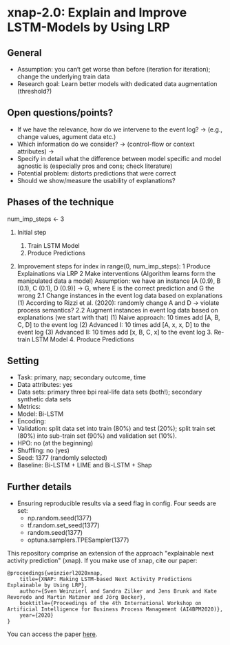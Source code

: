 # xnap-2.0: Explain and Improve LSTM-Models by Using LRP

## General
- Assumption: you can‘t get worse than before (iteration for iteration); change the underlying train data
- Research goal:  Learn better models with dedicated data augmentation (threshold?)

## Open questions/points?
- If we have the relevance, how do we intervene to the event log? -> (e.g., change values, agument data etc.)
- Which information do we consider? -> (control-flow or context attributes) -> 
- Specify in detail what the difference between model specific and model agnostic is (especially pros and cons; check literature)
- Potential problem: distorts predictions that were correct
- Should we show/measure the usability of explanations?

## Phases of the technique

num_imp_steps <- 3
1. Initial step
    1. Train LSTM Model
    2. Produce Predictions

2. Improvement steps
for index in range(0, num_imp_steps):
    1 Produce Explainations via LRP
    2 Make interventions (Algorithm learns form the manipulated data a model) 
        Assumption: we have an instance [A (0.9), B (0.1), C (0.1), D (0.9)] -> G, where E is the correct prediction and G the wrong
        2.1 Change instances in the event log data based on explanations
            (1) According to Rizzi et al. (2020): randomly change A and D -> violate process semantics?
        2.2 Augment instances in event log data based on explanations (we start with that)
            (1) Naive approach: 10 times add [A, B, C, D] to the event log
            (2) Advanced I: 10 times add [A, x, x, D] to the event log
            (3) Advanced II: 10 times add [x, B, C, x] to the event log
    3. Re-train LSTM Model
    4. Produce Predictions
    
 
## Setting
- Task: primary, nap; secondary outcome, time
- Data attributes: yes
- Data sets: primary three bpi real-life data sets (both!); secondary synthetic data sets
- Metrics:
- Model: Bi-LSTM
- Encoding:
- Validation: split data set into train (80%) and test (20%); split train set (80%) into sub-train set (90%) and validation set (10%). 
- HPO: no (at the beginning)
- Shuffling: no (yes)
- Seed: 1377 (randomly selected)
- Baseline: Bi-LSTM + LIME and Bi-LSTM + Shap


## Further details
- Ensuring reproducible results via a seed flag in config. Four seeds are set:
    - np.random.seed(1377)
    - tf.random.set_seed(1377)
    - random.seed(1377)
    - optuna.samplers.TPESampler(1377)


This repository comprise an extension of the approach "explainable next activity prediction" (xnap). If you make use of xnap, cite our paper:
```
@proceedings{weinzierl2020xnap,
    title={XNAP: Making LSTM-based Next Activity Predictions Explainable by Using LRP},
    author={Sven Weinzierl and Sandra Zilker and Jens Brunk and Kate Revoredo and Martin Matzner and Jörg Becker},
    booktitle={Proceedings of the 4th International Workshop on Artificial Intelligence for Business Process Management (AI4BPM2020)},
    year={2020}
}

```

You can access the paper [here](https://www.researchgate.net/publication/342918341_XNAP_Making_LSTM-based_Next_Activity_Predictions_Explainable_by_Using_LRP).
